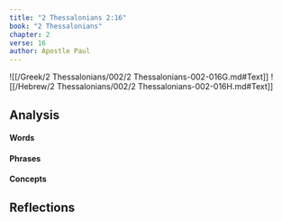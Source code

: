 ```yaml
---
title: "2 Thessalonians 2:16"
book: "2 Thessalonians"
chapter: 2
verse: 16
author: Apostle Paul
---
```

![[/Greek/2 Thessalonians/002/2 Thessalonians-002-016G.md#Text]]
![[/Hebrew/2 Thessalonians/002/2 Thessalonians-002-016H.md#Text]]

## Analysis

#### Words

#### Phrases

#### Concepts

## Reflections
